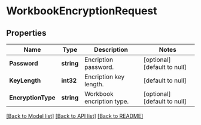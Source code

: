 # WorkbookEncryptionRequest

## Properties
Name | Type | Description | Notes
------------ | ------------- | ------------- | -------------
**Password** | **string** | Encription password. | [optional] [default to null]
**KeyLength** | **int32** | Encription key length. | [default to null]
**EncryptionType** | **string** | Workbook encription type. | [optional] [default to null]

[[Back to Model list]](../README.md#documentation-for-models) [[Back to API list]](../README.md#documentation-for-api-endpoints) [[Back to README]](../README.md)


